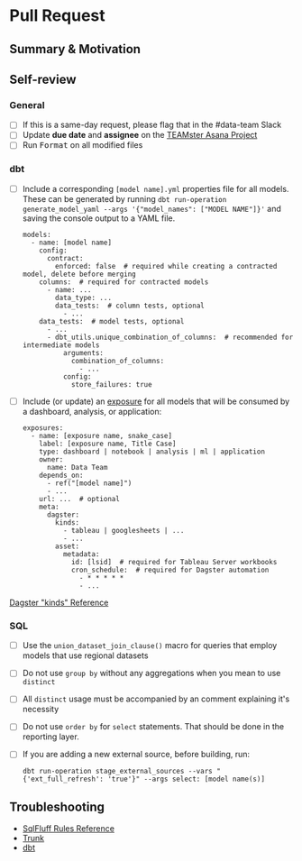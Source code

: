 # Pull Request

## Summary & Motivation

[//]: # "When merged, this pull request will..."

## Self-review

### General

- [ ] If this is a same-day request, please flag that in the #data-team Slack
- [ ] Update **due date** and **assignee** on the
      [TEAMster Asana Project](https://app.asana.com/0/1205971774138578/1205971926225838)
- [ ] Run <kbd>Format</kbd> on all modified files

### dbt

- [ ] Include a corresponding `[model name].yml` properties file for all models.
      These can be generated by running
      `dbt run-operation generate_model_yaml --args '{"model_names": ["MODEL NAME"]}'`
      and saving the console output to a YAML file.

      models:
        - name: [model name]
          config:
            contract:
              enforced: false  # required while creating a contracted model, delete before merging
          columns:  # required for contracted models
            - name: ...
              data_type: ...
              data_tests:  # column tests, optional
                - ...
          data_tests:  # model tests, optional
            - ...
            - dbt_utils.unique_combination_of_columns:  # recommended for intermediate models
                arguments:
                  combination_of_columns:
                    - ...
                config:
                  store_failures: true

- [ ] Include (or update) an
      [exposure](https://docs.getdbt.com/reference/exposure-properties) for all
      models that will be consumed by a dashboard, analysis, or application:

      exposures:
        - name: [exposure name, snake_case]
          label: [exposure name, Title Case]
          type: dashboard | notebook | analysis | ml | application
          owner:
            name: Data Team
          depends_on:
            - ref("[model name]")
            - ...
          url: ...  # optional
          meta:
            dagster:
              kinds:
                - tableau | googlesheets | ...
                - ...
              asset:
                metadata:
                  id: [lsid]  # required for Tableau Server workbooks
                  cron_schedule:  # required for Dagster automation
                    - * * * * *
                    - ...

[Dagster "kinds" Reference](https://docs.dagster.io/guides/build/assets/metadata-and-tags/kind-tags#supported-icons)

### SQL

- [ ] Use the `union_dataset_join_clause()` macro for queries that employ models
      that use regional datasets
- [ ] Do not use `group by` without any aggregations when you mean to use
      `distinct`
- [ ] All `distinct` usage must be accompanied by an comment explaining it's
      necessity
- [ ] Do not use `order by` for `select` statements. That should be done in the
      reporting layer.
- [ ] If you are adding a new external source, before building, run:

      dbt run-operation stage_external_sources --vars "{'ext_full_refresh': 'true'}" --args select: [model name(s)]

## Troubleshooting

- [SqlFluff Rules Reference](https://docs.sqlfluff.com/en/stable/rules.html)
- [Trunk](https://teamschools.github.io/teamster/CONTRIBUTING/#trunk)
- [dbt](https://teamschools.github.io/teamster/CONTRIBUTING/#dbt-cloud_1)

